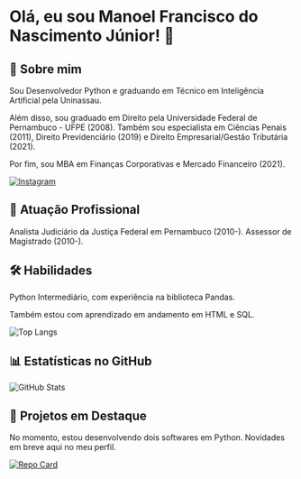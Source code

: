 # Olá, eu sou Manoel Francisco do Nascimento Júnior! 👋


## 🚀 Sobre mim

Sou Desenvolvedor Python e graduando em Técnico em Inteligência Artificial pela Uninassau.

Além disso, sou graduado em Direito pela Universidade Federal de Pernambuco - UFPE (2008). Também sou especialista em Ciências Penais (2011), Direito Previdenciário (2019) e Direito Empresarial/Gestão Tributária (2021).

Por fim, sou MBA em Finanças Corporativas e Mercado Financeiro (2021).

[![Instagram](https://img.shields.io/badge/-Instagram-%23E4405F?style=for-the-badge&logo=instagram&logoColor=white)](https://www.instagram.com/mfn.junior/)

## 🏢 Atuação Profissional

Analista Judiciário da Justiça Federal em Pernambuco (2010-). Assessor de Magistrado (2010-).
## 🛠 Habilidades
Python Intermediário, com experiência na biblioteca Pandas. 

Também estou com aprendizado em andamento em HTML e SQL.

![Top Langs](https://github-readme-stats-git-masterrstaa-rickstaa.vercel.app/api/top-langs/?username=mfnjr&layout=compact&bg_color=000&border_color=30A3DC&title_color=E94D5F&text_color=FFF)

## 📊 Estatísticas no GitHub

![GitHub Stats](https://github-readme-stats.vercel.app/api?username=mfnjr&theme=transparent&bg_color=000&border_color=30A3DC&show_icons=true&icon_color=30A3DC&title_color=E94D5F&text_color=FFF)

## 📌 Projetos em Destaque

No momento, estou desenvolvendo dois softwares em Python. Novidades em breve aqui no meu perfil.

[![Repo Card](https://github-readme-stats.vercel.app/api/pin/?username=mfnjr&repo=SEUREPOSITORIO&bg_color=000&border_color=30A3DC&show_icons=true&icon_color=30A3DC&title_color=E94D5F&text_color=FFF)](https://github.com/mfnjr/SEUREPOSITORIO)
